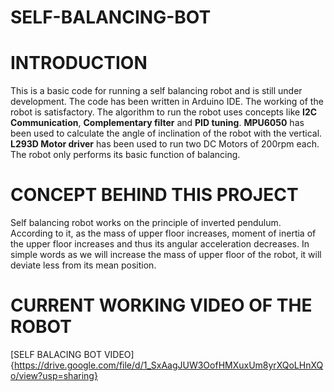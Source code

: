 # SELF-BALANCING-BOT

# INTRODUCTION
This is a basic code for running a self balancing robot and is still under development. The code has 
been written in Arduino IDE.
The working of the robot is satisfactory. The algorithm to run the robot uses concepts like
**I2C Communication**, **Complementary filter** and **PID tuning**. **MPU6050** has been used to calculate the 
angle of inclination of the robot with the vertical. **L293D Motor driver** has been used to run two
DC Motors of 200rpm each. The robot only performs its basic function of balancing.

# CONCEPT BEHIND THIS PROJECT
Self balancing robot works on the principle of inverted pendulum. According to it, as the mass of upper floor
increases, moment of inertia of the upper floor increases and thus its angular acceleration decreases. In simple words
as we will increase the mass of upper floor of the robot, it will deviate less from its mean position.

# CURRENT WORKING VIDEO OF THE ROBOT
[SELF BALACING BOT VIDEO]{https://drive.google.com/file/d/1_SxAagJUW3OofHMXuxUm8yrXQoLHnXQo/view?usp=sharing}

